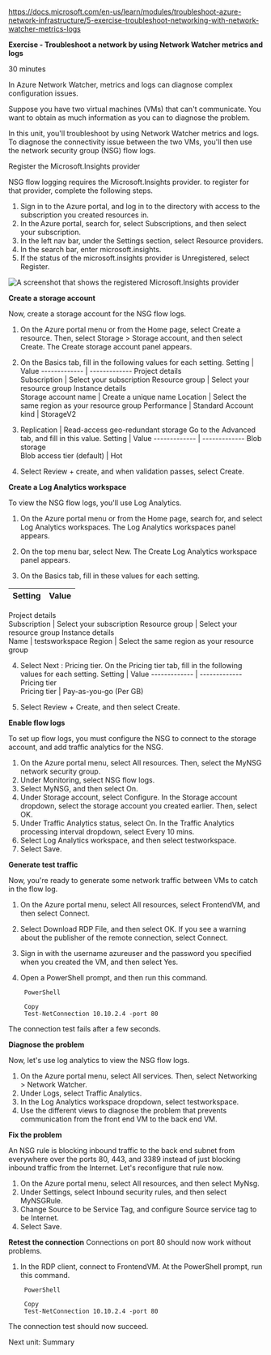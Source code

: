 https://docs.microsoft.com/en-us/learn/modules/troubleshoot-azure-network-infrastructure/5-exercise-troubleshoot-networking-with-network-watcher-metrics-logs

**Exercise - Troubleshoot a network by using Network Watcher metrics and logs**

30 minutes

In Azure Network Watcher, metrics and logs can diagnose complex configuration issues.

Suppose you have two virtual machines (VMs) that can't communicate. You want to obtain as much information as you can to diagnose the problem.

In this unit, you'll troubleshoot by using Network Watcher metrics and logs. To diagnose the connectivity issue between the two VMs, you'll then use the network security group (NSG) flow logs.


Register the Microsoft.Insights provider

NSG flow logging requires the Microsoft.Insights provider. to register for that provider, complete the following steps.
1. Sign in to the Azure portal, and log in to the directory with access to the subscription you created resources in.
2. In the Azure portal, search for, select Subscriptions, and then select your subscription.
3. In the left nav bar, under the Settings section, select Resource providers.
4. In the search bar, enter microsoft.insights.
5. If the status of the microsoft.insights provider is Unregistered, select Register.

![A screenshot that shows the registered Microsoft.Insights provider](https://docs.microsoft.com/en-us/learn/modules/troubleshoot-azure-network-infrastructure/media/5-microsoft-insights.png)


**Create a storage account**

Now, create a storage account for the NSG flow logs.

1. On the Azure portal menu or from the Home page, select Create a resource. Then, select Storage > Storage account, and then select Create. The Create storage account panel appears.

 2. On the Basics tab, fill in the following values for each setting.
Setting  |   Value
------------- | -------------
Project details    
Subscription   |  Select your subscription
Resource group    | Select your resource group
Instance details    
Storage account name  |   Create a unique name
Location |    Select the same region as your resource group
Performance   |  Standard
Account kind   |  StorageV2

3. Replication  |   Read-access geo-redundant storage
Go to the Advanced tab, and fill in this value.
Setting  |  Value
------------- | -------------
Blob storage    
Blob access tier (default)   | Hot

4. Select Review + create, and when validation passes, select Create.


**Create a Log Analytics workspace**

To view the NSG flow logs, you'll use Log Analytics.

1. On the Azure portal menu or from the Home page, search for, and select Log Analytics workspaces. The Log Analytics workspaces panel appears.

2. On the top menu bar, select New. The Create Log Analytics workspace panel appears.
3. On the Basics tab, fill in these values for each setting.

Setting  |   Value
------------- | -------------
Project details    
Subscription  |   Select your subscription
Resource group  |   Select your resource group
Instance details    
Name   |  testsworkspace
Region  |  Select the same region as your resource group

4. Select Next : Pricing tier. On the Pricing tier tab, fill in the following values for each setting.
Setting   |  Value
------------- | -------------
Pricing tier    
Pricing tier |    Pay-as-you-go (Per GB)

5. Select Review + Create, and then select Create.


**Enable flow logs**

To set up flow logs, you must configure the NSG to connect to the storage account, and add traffic analytics for the NSG.
1. On the Azure portal menu, select All resources. Then, select the MyNSG network security group.
2. Under Monitoring, select NSG flow logs.
3. Select MyNSG, and then select On.
4. Under Storage account, select Configure. In the Storage account dropdown, select the storage account you created earlier. Then, select OK.
5. Under Traffic Analytics status, select On. In the Traffic Analytics processing interval dropdown, select Every 10 mins.
6. Select Log Analytics workspace, and then select testworkspace.
7. Select Save.


**Generate test traffic**

Now, you're ready to generate some network traffic between VMs to catch in the flow log.

1. On the Azure portal menu, select All resources, select FrontendVM, and then select Connect.
2. Select Download RDP File, and then select OK. If you see a warning about the publisher of the remote connection, select Connect.
3. Sign in with the username azureuser and the password you specified when you created the VM, and then select Yes.
4. Open a PowerShell prompt, and then run this command.

        PowerShell

        Copy
        Test-NetConnection 10.10.2.4 -port 80

The connection test fails after a few seconds.


**Diagnose the problem**

Now, let's use log analytics to view the NSG flow logs.

1. On the Azure portal menu, select All services. Then, select Networking > Network Watcher.
2. Under Logs, select Traffic Analytics.
3. In the Log Analytics workspace dropdown, select testworkspace.
4. Use the different views to diagnose the problem that prevents communication from the front end VM to the back end VM.


**Fix the problem**

An NSG rule is blocking inbound traffic to the back end subnet from everywhere over the ports 80, 443, and 3389 instead of just 
blocking inbound traffic from the Internet. Let's reconfigure that rule now.
1. On the Azure portal menu, select All resources, and then select MyNsg.
2. Under Settings, select Inbound security rules, and then select MyNSGRule.
3. Change Source to be Service Tag, and configure Source service tag to be Internet.
4. Select Save.


**Retest the connection**
Connections on port 80 should now work without problems.
1. In the RDP client, connect to FrontendVM. At the PowerShell prompt, run this command.

        PowerShell

        Copy
        Test-NetConnection 10.10.2.4 -port 80

The connection test should now succeed.

Next unit: Summary
